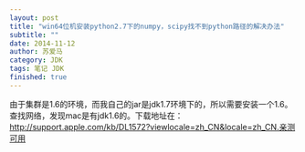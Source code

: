 ```yaml
---
layout: post
title: "win64位机安装python2.7下的numpy，scipy找不到python路径的解决办法"
subtitle: ""
date: 2014-11-12
author: 苏爱马
category: JDK
tags: 笔记 JDK
finished: true
---
```

由于集群是1.6的环境，而我自己的jar是jdk1.7环境下的，所以需要安装一个1.6。查找网络，发现mac是有jdk1.6的。下载地址在：
http://support.apple.com/kb/DL1572?viewlocale=zh_CN&locale=zh_CN.亲测可用